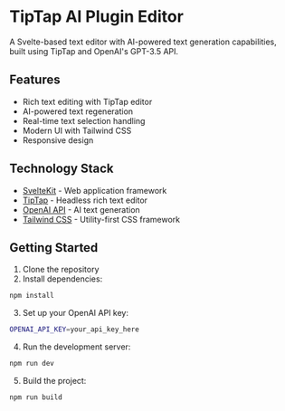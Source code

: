 # TipTap AI Plugin Editor

A Svelte-based text editor with AI-powered text generation capabilities, built using TipTap and OpenAI's GPT-3.5 API.

## Features

- Rich text editing with TipTap editor
- AI-powered text regeneration
- Real-time text selection handling
- Modern UI with Tailwind CSS
- Responsive design

## Technology Stack

- [SvelteKit](https://kit.svelte.dev/) - Web application framework
- [TipTap](https://tiptap.dev/) - Headless rich text editor
- [OpenAI API](https://openai.com/api/) - AI text generation
- [Tailwind CSS](https://tailwindcss.com/) - Utility-first CSS framework

## Getting Started

1. Clone the repository
2. Install dependencies:
```sh
npm install
```
3. Set up your OpenAI API key:
```sh
OPENAI_API_KEY=your_api_key_here
```
4. Run the development server:
```sh
npm run dev
```
5. Build the project:
```sh
npm run build
